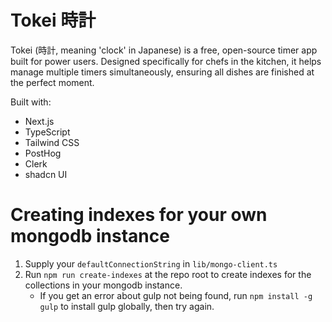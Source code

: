 # Tokei 時計

Tokei (時計, meaning 'clock' in Japanese) is a free, open-source timer app built for power users. Designed specifically for chefs in the kitchen, it helps manage multiple timers simultaneously, ensuring all dishes are finished at the perfect moment.

Built with:

- Next.js
- TypeScript
- Tailwind CSS
- PostHog
- Clerk
- shadcn UI

# Creating indexes for your own mongodb instance

1. Supply your `defaultConnectionString` in `lib/mongo-client.ts`
1. Run `npm run create-indexes` at the repo root to create indexes for the collections in your mongodb instance.
   - If you get an error about gulp not being found, run `npm install -g gulp` to install gulp globally, then try again.
